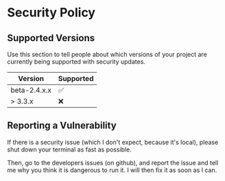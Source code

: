 # Security Policy

## Supported Versions

Use this section to tell people about which versions of your project are
currently being supported with security updates.

| Version | Supported          |
| ------- | ------------------ |
| beta-2.4.x.x  | :white_check_mark: |
| > 3.3.x   | :x:                |

## Reporting a Vulnerability

If there is a security issue (which I don't expect, because it's local), please shut down your terminal as fast as possible. 

Then, go to the developers issues (on github), and report the issue and tell me why you think it is dangerous to run it. I will then fix it as soon as I can.
